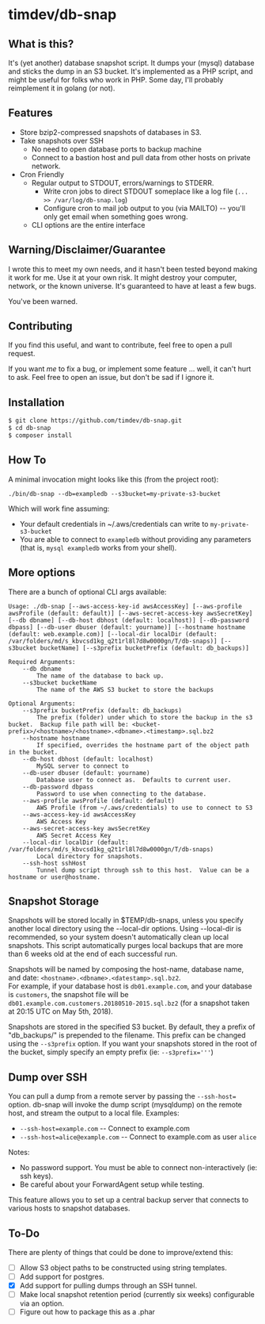 # timdev/db-snap

## What is this?

It's (yet another) database snapshot script.  It dumps your (mysql) database and sticks the dump in an S3 bucket. 
It's implemented as a PHP script, and might be useful for folks who work in PHP.  Some day, I'll probably reimplement 
it in golang (or not). 

## Features

* Store bzip2-compressed snapshots of databases in S3.
* Take snapshots over SSH
    * No need to open database ports to backup machine
    * Connect to a bastion host and pull data from other hosts on private network.
* Cron Friendly
    * Regular output to STDOUT, errors/warnings to STDERR.
        * Write cron jobs to direct STDOUT someplace like a log file (`... >> /var/log/db-snap.log`)
        * Configure cron to mail job output to you (via MAILTO) -- you'll only get email when something goes wrong.
    * CLI options are the entire interface

## Warning/Disclaimer/Guarantee

I wrote this to meet my own needs, and it hasn't been tested beyond making it work for me.  Use it at your own risk.
It might destroy your computer, network, or the known universe.  It's guaranteed to have at least a few bugs.

You've been warned.  

## Contributing

If you find this useful, and want to contribute, feel free to open a pull request.

If you want *me* to fix a bug, or implement some feature ... well, it can't hurt to ask.  Feel free to open an issue,
but don't be sad if I ignore it.
      
## Installation

```bash
$ git clone https://github.com/timdev/db-snap.git
$ cd db-snap
$ composer install
```

## How To

A minimal invocation might looks like this (from the project root):

`./bin/db-snap --db=exampledb --s3bucket=my-private-s3-bucket`

Which will work fine assuming:

* Your default credentials in ~/.aws/credentials can write to `my-private-s3-bucket`
* You are able to connect to `exampledb` without providing any parameters (that is, `mysql exampledb` works from your
 shell).
 
## More options
 
There are a bunch of optional CLI args available:
 
```text
Usage: ./db-snap [--aws-access-key-id awsAccessKey] [--aws-profile awsProfile (default: default)] [--aws-secret-access-key awsSecretKey] [--db dbname] [--db-host dbhost (default: localhost)] [--db-password dbpass] [--db-user dbuser (default: yourname)] [--hostname hostname (default: web.example.com)] [--local-dir localDir (default: /var/folders/md/s_kbvcsd1kg_q2t1rl8l7d8w0000gn/T/db-snaps)] [--s3bucket bucketName] [--s3prefix bucketPrefix (default: db_backups)]

Required Arguments:
	--db dbname
		The name of the database to back up.
	--s3bucket bucketName
		The name of the AWS S3 bucket to store the backups

Optional Arguments:
	--s3prefix bucketPrefix (default: db_backups)
		The prefix (folder) under which to store the backup in the s3 bucket.  Backup file path will be: <bucket-prefix>/<hostname>/<hostname>.<dbname>.<timestamp>.sql.bz2
	--hostname hostname
		If specified, overrides the hostname part of the object path in the bucket.
	--db-host dbhost (default: localhost)
		MySQL server to connect to
	--db-user dbuser (default: yourname)
		Database user to connect as.  Defaults to current user.
	--db-password dbpass
		Password to use when connecting to the database.
	--aws-profile awsProfile (default: default)
		AWS Profile (from ~/.aws/credentials) to use to connect to S3
	--aws-access-key-id awsAccessKey
		AWS Access Key
	--aws-secret-access-key awsSecretKey
		AWS Secret Access Key
	--local-dir localDir (default: /var/folders/md/s_kbvcsd1kg_q2t1rl8l7d8w0000gn/T/db-snaps)
		Local directory for snapshots.
	--ssh-host sshHost
	    Tunnel dump script through ssh to this host.  Value can be a hostname or user@hostname.  
```
 
## Snapshot Storage

Snapshots will be stored locally in $TEMP/db-snaps, unless you specify another local directory using the --local-dir 
options.  Using --local-dir is recommended, so your system doesn't automatically clean up local snapshots.  This script
automatically purges local backups that are more than 6 weeks old at the end of each successful run.

Snapshots will be named by composing the host-name, database name, and date: `<hostname>.<dbname>.<datestamp>.sql.bz2`.  
For example, if your database host is `db01.example.com`, and your database is `customers`, the snapshot file will be
`db01.example.com.customers.20180510-2015.sql.bz2` (for a snapshot taken at 20:15 UTC on May 5th, 2018).

Snapshots are stored in the specified S3 bucket.  By default, they a prefix of "db_backups/" is prepended to the 
filename.  This prefix can be changed using the `--s3prefix` option.  If you want your snapshots stored in the root
of the bucket, simply specify an empty prefix (ie: `--s3prefix='''`)


## Dump over SSH

You can pull a dump from a remote server by passing the `--ssh-host=` option.  db-snap will invoke the dump script 
(mysqldump) on the remote host, and stream the output to a local file.  Examples: 

 * `--ssh-host=example.com` -- Connect to example.com
 * `--ssh-host=alice@example.com` -- Connect to example.com as user `alice`
 
 Notes:
 
 * No password support. You must be able to connect non-interactively (ie: ssh keys).
 * Be careful about your ForwardAgent setup while testing.
 
 This feature allows you to set up a central backup server that connects to various hosts to snapshot databases.  

## To-Do

There are plenty of things that could be done to improve/extend this:

- [ ] Allow S3 object paths to be constructed using string templates.
- [ ] Add support for postgres.
- [x] Add support for pulling dumps through an SSH tunnel.
- [ ] Make local snapshot retention period (currently six weeks) configurable via an option.
- [ ] Figure out how to package this as a .phar
